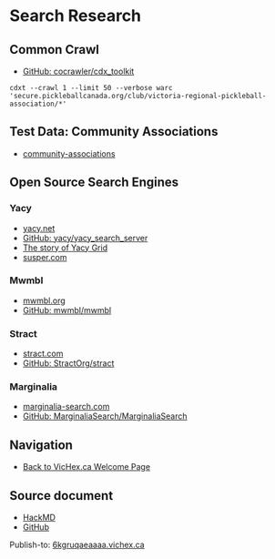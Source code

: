 Search Research
===============

## Common Crawl

* [GitHub: cocrawler/cdx_toolkit](https://github.com/cocrawler/cdx_toolkit/)

```
cdxt --crawl 1 --limit 50 --verbose warc 'secure.pickleballcanada.org/club/victoria-regional-pickleball-association/*'
```

## Test Data: Community Associations

* [community-associations](/community-associations)

## Open Source Search Engines

### Yacy

* [yacy.net](https://yacy.net/)
* [GitHub: yacy/yacy_search_server](https://github.com/yacy/yacy_search_server)
* [The story of Yacy Grid](https://community.searchlab.eu/t/the-story-of-yacy-grid/48)
* [susper.com](https://susper.com/)

### Mwmbl

* [mwmbl.org](https://mwmbl.org/)
* [GitHub: mwmbl/mwmbl](https://github.com/mwmbl/mwmbl)

### Stract

* [stract.com](https://stract.com/)
* [GitHub: StractOrg/stract](https://github.com/StractOrg/stract)

### Marginalia

* [marginalia-search.com](https://marginalia-search.com/)
* [GitHub: MarginaliaSearch/MarginaliaSearch](https://github.com/MarginaliaSearch/MarginaliaSearch)

## Navigation

* [Back to VicHex.ca Welcome Page](https://6kgrvlbslccq.vichex.ca/)

## Source document

* [HackMD](https://hackmd.io/uYdFzJq2Te6yH8pSas9LsQ)
* [GitHub](https://github.com/hexcamp/hackmd-notes/blob/main/vichex-search-experiment/index.md)

Publish-to: [6kgruqaeaaaa.vichex.ca](https://6kgruqaeaaaa.vichex.ca/)
